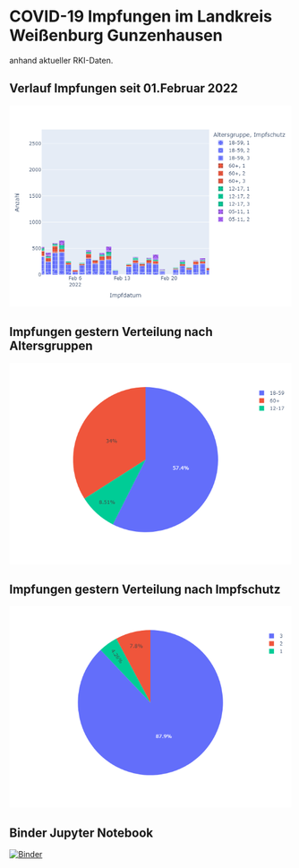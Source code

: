 # COVID-19 Impfungen im Landkreis Weißenburg Gunzenhausen
anhand aktueller RKI-Daten.

## Verlauf Impfungen seit 01.Februar 2022
![](stacked-bars.png)

## Impfungen gestern Verteilung nach Altersgruppen
![](daily-numbers.png)

## Impfungen gestern Verteilung nach Impfschutz
![](daily-counts.png)

## Binder Jupyter Notebook
[![Binder](https://mybinder.org/badge_logo.svg)](https://mybinder.org/v2/gh/defaltus/COVID-19-Impfungen_in_WUG/master)